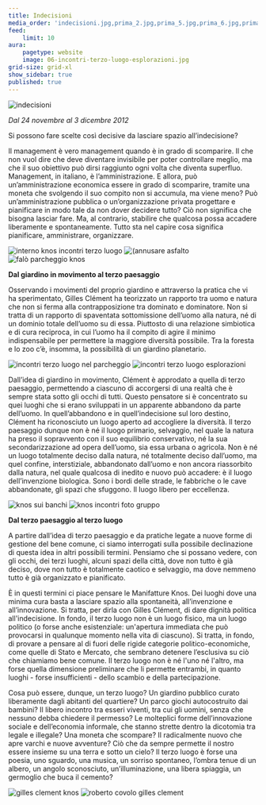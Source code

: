 ```yaml
---
title: Indecisioni
media_order: 'indecisioni.jpg,prima_2.jpg,prima_5.jpg,prima_6.jpg,prima_8.jpg,prima_4.jpg,prima_7.jpg,prima_1.jpg,prima_9.jpg,prima_3.jpg'
feed:
    limit: 10
aura:
    pagetype: website
    image: 06-incontri-terzo-luogo-esplorazioni.jpg
grid-size: grid-xl
show_sidebar: true
published: true
---
```


![](01-indecisioni.jpg "indecisioni")

_Dal 24 novembre al 3 dicembre 2012_


Si possono fare scelte così decisive da lasciare spazio all’indecisione?

Il management è vero management quando è in grado di scomparire. Il che non vuol dire che deve diventare invisibile per poter controllare meglio, ma che il suo obiettivo può dirsi raggiunto ogni volta che diventa superfluo.
Management, in italiano, è l’amministrazione. E allora, può un’amministrazione economica essere in grado di scomparire, tramite una moneta che svolgendo il suo compito non si accumula, ma viene meno? Può un’amministrazione pubblica o un’organizzazione privata progettare e pianificare in modo tale da non dover decidere tutto?
Ciò non significa che bisogna lasciar fare. Ma, al contrario, stabilire che qualcosa possa accadere liberamente e spontaneamente.
Tutto sta nel capire cosa significa pianificare, amministrare, organizzare.

![interno knos incontri terzo luogo](interno-knos-incontri-terzo-luogo.jpg "interno knos incontri terzo luogo")
![(annusare asfalto](annusare_asfalto.jpg "annusare l'asfalto")
![falò parcheggio knos](falo-parcheggio-knos.jpg "Falò nel parcheggio")

**Dal giardino in movimento al terzo paesaggio**

Osservando i movimenti del proprio giardino e attraverso la pratica che vi ha sperimentato, Gilles Clément ha teorizzato un rapporto tra uomo e natura che non si ferma alla contrapposizione tra dominato e dominatore. Non si tratta di un rapporto di spaventata sottomissione dell’uomo alla natura, né di un dominio totale dell’uomo su di essa. Piuttosto di una relazione simbiotica e di cura reciproca, in cui l’uomo ha il compito di agire il minimo indispensabile per permettere la maggiore diversità possibile.
Tra la foresta e lo zoo c’è, insomma, la possibilità di un giardino planetario.

![incontri terzo luogo nel parcheggio](incontri-terzo-luogo_nel-parcheggio.jpg " Incontri del Terzo Luogo, nel parcheggio")
![incontri terzo luogo esplorazioni](incontri-terzo-luogo-esplorazioni.jpg "Esplorazioni")

Dall’idea di giardino in movimento, Clément è approdato a quella di terzo paesaggio, permettendo a ciascuno di accorgersi di una realtà che è sempre stata sotto gli occhi di tutti. Questo pensatore si è concentrato su quei luoghi che si erano sviluppati in un apparente abbandono da parte dell’uomo. In quell’abbandono e in quell’indecisione sul loro destino, Clément ha riconosciuto un luogo aperto ad accogliere la diversità.
Il terzo paesaggio dunque non è né il luogo primario, selvaggio, nel quale la natura ha preso il sopravvento con il suo equilibrio conservativo, né la sua secondarizzazione ad opera dell’uomo, sia essa urbana o agricola. Non è né un luogo totalmente deciso dalla natura, né totalmente deciso dall’uomo, ma quel confine, interstiziale, abbandonato dall’uomo e non ancora riassorbito dalla natura, nel quale qualcosa di inedito e nuovo può accadere: è il luogo dell’invenzione biologica. Sono i bordi delle strade, le fabbriche o le cave abbandonate, gli spazi che sfuggono. Il luogo libero per eccellenza.

![knos sui banchi](knos-sui_banchi.jpg )
![knos incontri foto gruppo](knos-incontri-foto-gruppo.jpg "Foto di gruppo")

**Dal terzo paesaggio al terzo luogo**

A partire dall’idea di terzo paesaggio e da pratiche legate a nuove forme di gestione del bene comune, ci siamo interrogati sulla possibile declinazione di questa idea in altri possibili termini.
Pensiamo che si possano vedere, con gli occhi, dei terzi luoghi, alcuni spazi della città, dove non tutto è già deciso, dove non tutto è totalmente caotico e selvaggio, ma dove nemmeno tutto è già organizzato e pianificato.

È in questi termini ci piace pensare le Manifatture Knos.
Dei luoghi dove una minima cura basta a lasciare spazio alla spontaneità, all’invenzione e all’innovazione. Si tratta, per dirla con Gilles Clément, di dare dignità politica all'indecisione.
In fondo, il terzo luogo non è un luogo fisico, ma un luogo politico (o forse anche esistenziale: un'apertura immediata che può provocarsi in qualunque momento nella vita di ciascuno).
Si tratta, in fondo, di provare a pensare al di fuori delle rigide categorie politico-economiche, come quelle di Stato e Mercato, che sembrano detenere l’esclusiva su ciò che chiamiamo bene comune. Il terzo luogo non è né l'uno né l'altro, ma forse quella dimensione preliminare che li permette entrambi, in quanto luoghi - forse insufficienti - dello scambio e della partecipazione.

Cosa può essere, dunque, un terzo luogo? Un giardino pubblico curato liberamente dagli abitanti del quartiere? Un parco giochi autocostruito dai bambini? Il libero incontro tra esseri viventi, tra cui gli uomini, senza che nessuno debba chiedere il permesso? Le molteplici forme dell’innovazione sociale e dell’economia informale, che stanno strette dentro la dicotomia tra legale e illegale? Una moneta che scompare? Il radicalmente nuovo che apre varchi e nuove avventure? Ciò che da sempre permette il nostro essere insieme su una terra e sotto un cielo?
Il terzo luogo è forse una poesia, uno sguardo, una musica, un sorriso spontaneo, l’ombra tenue di un albero, un angolo sconosciuto, un’illuminazione, una libera spiaggia, un germoglio che buca il cemento?

![gilles clement knos](gilles_clement_knos.jpg "Gilles Clèment al Knos")
![roberto covolo gilles clement](roberto-covolo_gilles-clement.jpg "Roberto Covolo e Gilles Clèment")
